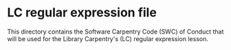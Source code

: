 # LC regular expression file

This directory contains the Software Carpentry Code (SWC) of Conduct that will
be used for the Library Carpentry's (LC) regular expression lesson.

